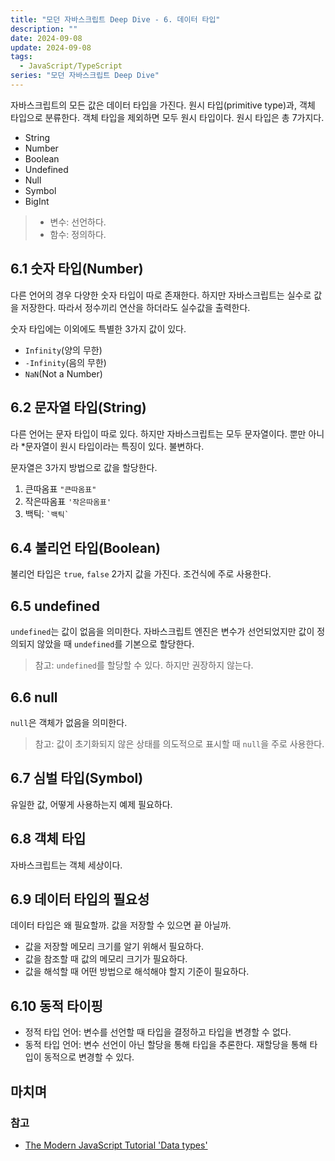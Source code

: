 ```yaml
---
title: "모던 자바스크립트 Deep Dive - 6. 데이터 타입"
description: ""
date: 2024-09-08
update: 2024-09-08
tags:
  - JavaScript/TypeScript
series: "모던 자바스크립트 Deep Dive"
---
```


자바스크립트의 모든 값은 데이터 타입을 가진다. 원시 타입(primitive type)과, 객체 타입으로 분류한다. 객체 타입을 제외하면 모두 원시 타입이다.
원시 타입은 총 7가지다.

- String
- Number
- Boolean
- Undefined
- Null
- Symbol
- BigInt

> - 변수: 선언하다.
> - 함수: 정의하다.

## 6.1 숫자 타입(Number)

다른 언어의 경우 다양한 숫자 타입이 따로 존재한다. 하지만 자바스크립트는 실수로 값을 저장한다.
따라서 정수끼리 연산을 하더라도 실수값을 출력한다.

숫자 타입에는 이외에도 특별한 3가지 값이 있다.

- `Infinity`(양의 무한)
- `-Infinity`(음의 무한)
- `NaN`(Not a Number)

## 6.2 문자열 타입(String)

다른 언어는 문자 타입이 따로 있다. 하지만 자바스크립트는 모두 문자열이다. 뿐만 아니라 *문자열이 원시 타입이라는 특징이 있다. 불변하다.

문자열은 3가지 방법으로 값을 할당한다.

1. 큰따옴표 `"큰따옴표"`
2. 작은따옴표 `'작은따옴표'`
3. 백틱: <code>&#96;백틱&#96;</code>

## 6.4 불리언 타입(Boolean)

불리언 타입은 `true`, `false` 2가지 값을 가진다. 조건식에 주로 사용한다.

## 6.5 undefined

`undefined`는 값이 없음을 의미한다. 자바스크립트 엔진은 변수가 선언되었지만
값이 정의되지 않았을 때 `undefined`를 기본으로 할당한다.

> 참고: `undefined`를 할당할 수 있다. 하지만 권장하지 않는다.

## 6.6 null

`null`은 객체가 없음을 의미한다.

> 참고: 값이 초기화되지 않은 상태를 의도적으로 표시할 때 `null`을 주로 사용한다.

## 6.7 심벌 타입(Symbol)

유일한 값, 어떻게 사용하는지 예제 필요하다.

## 6.8 객체 타입

자바스크립트는 객체 세상이다.

## 6.9 데이터 타입의 필요성

데이터 타입은 왜 필요할까. 값을 저장할 수 있으면 끝 아닐까.

- 값을 저장할 메모리 크기를 알기 위해서 필요하다.
- 값을 참조할 때 값의 메모리 크기가 필요하다.
- 값을 해석할 때 어떤 방법으로 해석해야 할지 기준이 필요하다.

## 6.10 동적 타이핑

- 정적 타입 언어: 변수를 선언할 때 타입을 결정하고 타입을 변경할 수 없다.
- 동적 타입 언어: 변수 선언이 아닌 할당을 통해 타입을 추론한다. 재할당을 통해 타입이 동적으로 변경할 수 있다.

## 마치며

### 참고

- [The Modern JavaScript Tutorial 'Data types'](https://javascript.info/types)
